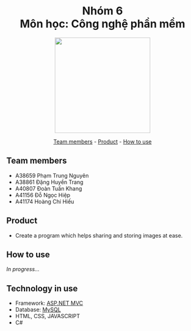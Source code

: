 <h1 align="center">
  <br>
  <br>
  Nhóm 6
  <br>
  Môn học: Công nghệ phần mềm
  <br>
</h1>

<p align="center"></p>

<p align="center">
	<img src="https://upload.wikimedia.org/wikipedia/commons/thumb/e/e7/Instagram_logo_2016.svg/2048px-Instagram_logo_2016.svg.png" width = "250px" height = "auto">
</p>

<p align="center">
	<a href="#team-members">Team members</a> -
	<a href="#product">Product</a> -
	<a href="#how-to-use">How to use</a>
</p>

## Team members
* A38659 Phạm Trung Nguyên
* A38861 Đặng Huyền Trang
* A40807 Đoàn Tuấn Khang
* A41156 Đỗ Ngọc Hiệp
* A41174 Hoàng Chí Hiếu

## Product
* Create a program which helps sharing and storing images at ease.
## How to use
<em>In progress...</em>

## Technology in use

* Framework: <a href="https://dotnet.microsoft.com/en-us/apps/aspnet/mvc"> ASP.NET MVC </a> 
* Database: <a href="https://www.apachefriends.org/download.html"> MySQL </a>
* HTML, CSS, JAVASCRIPT
* C#
